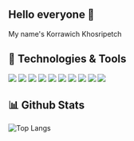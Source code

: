 ## Hello everyone 👋
My name's Korrawich Khosripetch

## :wrench: Technologies & Tools

![](https://img.shields.io/badge/OS-macOS-informational?style=flat&logo=apple&logoColor=white&color=2bbc8a)<!-- apple -->
![](https://img.shields.io/badge/Editor-VS_Code-informational?style=flat&logo=visual-studio-code&logoColor=white&color=2bbc8a)<!-- vscode -->
![](https://img.shields.io/badge/Code-JavaScript-informational?style=flat&logo=javascript&logoColor=white&color=2bbc8a)<!-- javascript -->
![](https://img.shields.io/badge/Code-React-informational?style=flat&logo=react&logoColor=white&color=2bbc8a)<!-- react -->
![](https://img.shields.io/badge/Code-React_Native-informational?style=flat&logo=react&logoColor=white&color=2bbc8a)<!-- reactnative-->
![](https://img.shields.io/badge/Code-Python-informational?style=flat&logo=python&logoColor=white&color=2bbc8a)<!-- python -->
![](https://img.shields.io/badge/Tools-Firebase-informational?style=flat&logo=firebase&logoColor=white&color=2bbc8a)<!-- firebase -->
![](https://img.shields.io/badge/Tools-MongoDB-informational?style=flat&logo=mongodb&logoColor=white&color=2bbc8a)<!-- mongodb -->
![](https://img.shields.io/badge/Code-Java-informational?style=flat&logo=java&logoColor=white&color=2bbc8a)<!-- java -->
![](https://img.shields.io/badge/Tools-Mapbox-informational?style=flat&logo=mapbox&logoColor=white&color=2bbc8a)<!-- mapbox -->

## :bar_chart: Github Stats

![Top Langs](https://github-readme-stats.vercel.app/api/top-langs/?username=knwch&layout=compact&hide=html,css)

<!--
**knwch/knwch** is a ✨ _special_ ✨ repository because its `README.md` (this file) appears on your GitHub profile.

Here are some ideas to get you started:

- 🔭 I’m currently working on ...
- 🌱 I’m currently learning ...
- 👯 I’m looking to collaborate on ...
- 🤔 I’m looking for help with ...
- 💬 Ask me about ...
- 📫 How to reach me: ...
- 😄 Pronouns: ...
- ⚡ Fun fact: ...
-->
